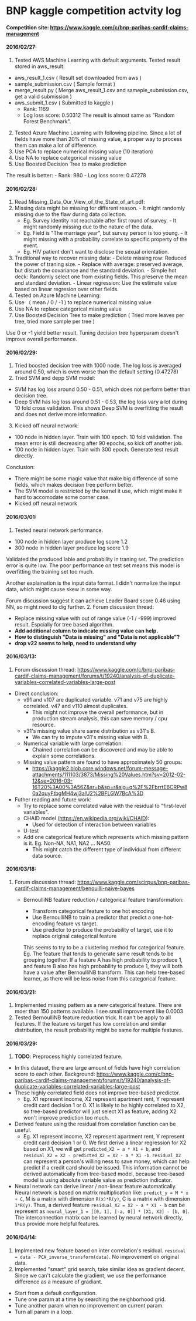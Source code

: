 # BNP kaggle competition actvity log

#### Competition site: https://www.kaggle.com/c/bnp-paribas-cardif-claims-management


#### 2016/02/27:
 1. Tested AWS Machine Learning with default arguments. Tested result stored in aws_result:
   - aws_result_1.csv ( Result set downloaded from aws )
   - sample_submission.csv ( Sample format )
   - merge_result.py ( Merge aws_result_1.csv and sameple_submission.csv, get a valid submission )
   - aws_submit_1.csv ( Submitted to kaggle )
     - Rank: 1169
     - Log loss score: 0.50312
   The result is almost same as "Random Forest Benchmark".
   
 2. Tested Azure Machine Learning with following pipeline. Since a lot of fields have more than 20% of missing value, a proper way to process them can make a lot of difference.
   1. Use PCA to replace numerical missing value (10 iteration)
   2. Use NA to replace categorical missing value
   3. Use Boosted Decision Tree to make prediction
   
   The result is better:
    - Rank: 980
    - Log loss score: 0.47278
   
#### 2016/02/28:
 1. Read Missing_Data_Our_View_of_the_State_of_art.pdf:
   1. Missing data might be missing for different reason. 
     - It might randomly missing due to the flaw during data collection. 
       - Eg. Survey identity not reachable after first round of survey. 
     - It might randomly missing due to the nature of the data. 
       - Eg. Field is "The marriage year", but survey person is too young.
     - It might missing with a probability correlate to specific property of the event. 
       - Eg. HIV patient don't want to disclose the sexual orientation. 
   2. Traditional way to recover missing data:
     - Delete missing row: Reduced the power of traning size.
     - Replace with average: preserved average, but disturb the covariance and the standard deviation. 
     - Simple hot deck: Randomly select one from existing fields. This preserve the mean and standard deviation.
     - Linear regression: Use the estimate value based on linear regresion over other fields.
 2. Tested on Azure Machine Learning:
   1. Use （ mean / 0 / -1 ) to replace numerical missing value
   2. Use NA to replace categorical missing value
   3. Use Boosted Decision Tree to make prediction ( Tried more leaves per tree, tried more sample per tree )
   
   Use 0 or -1 yield better result. Tuning decision tree hyperparam doesn't improve overall performance.

#### 2016/02/29:
 1. Tried boosted decision tree with 1000 node. The log loss is averaged around 0.50, which is even worse than the default setting (0.47278)
 2. Tried SVM and depp SVM model:
   - SVM has log loss around 0.50 - 0.51, which does not perform better than decision tree.
   - Deep SVM has log loss around 0.51 - 0.53, the log loss vary a lot during 10 fold cross validation. This shows Deep SVM is overfitting the result and does not derive more information.
 3. Kicked off neural network:
   - 100 node in hidden layer. Train with 100 epoch. 10 fold validation. The mean error is still decreasing after 90 epochs, so kick off another job.
   - 100 node in hidden layer. Train with 300 epoch. Generate test result directly.
 
 Conclusion:
  - There might be some magic value that make big difference of some fields, which makes decision tree perform better.
  - The SVM model is restricted by the kernel it use, which might make it hard to accomodate some corner case.
  - Kicked off neural network 

#### 2016/03/01:
 1. Tested neural network performance.
   - 100 node in hidden layer produce log score 1.2
   - 300 node in hidden layer produce log score 1.9
   
   Validated the produced lable and probability in traning set. The prediction error is quite low. The poor performance on test set means this model is overfitting the training set too much.

   Another explaination is the input data format. I didn't normalize the input data, which might cause skew in some way.
   
   Forum discussion suggest it can achieve Leader Board score 0.46 using NN, so might need to dig further.
 2. Forum discussion thread:
   - Replace missing value with out of range value (-1 / -999) improved result. Espcially for tree based algorithm.
   - **Add additional column to indicate missing value can help.**
   - **How to distinguish "Data is missing" and "Data is not applicable"?**
   - **drop v22 seems to help, need to understand why**
   
#### 2016/03/13:
 1. Forum discussion thread: https://www.kaggle.com/c/bnp-paribas-cardif-claims-management/forums/t/19240/analysis-of-duplicate-variables-correlated-variables-large-post
   - Direct conclusion:
     - v91 and v107 are duplicated variable. v71 and v75 are highly correlated. v47 and v110 almost duplicates.
       - This might not improve the overall performance, but in production stream analysis, this can save memory / cpu resource.
     - v31's missing value share same distribution as v31's B.
       - We can try to impute v31's missing value with B.
     - Numerical variable with large correlation:
       - Chained correlation can be discovered and may be able to explain some correlations.
     - Missing value pattern are found to have approximately 50 groups:
       - https://kaggle2.blob.core.windows.net/forum-message-attachments/111103/3873/Missing%20Values.htm?sv=2012-02-12&se=2016-03-16T20%3A00%3A56Z&sr=b&sp=r&sig=q%2F%2FbrrtE6CRPw80a2quyFtbgMH4wj3alU2%2BFLGW7BcA%3D
   - Futher reading and future work:
     - Try to replace some correlated value with the residual to "first-level variables".
     - CHAID model (https://en.wikipedia.org/wiki/CHAID):
       - Used for detection of interaction between variables
     - U-test
     - Add one categorical feature which represents which missing pattern is it. Eg. Non-NA, NA1, NA2 ... NA50.
       - This might catch the different type of individual from different data source.

#### 2016/03/18:
1. Forum discussion thread: https://www.kaggle.com/scirpus/bnp-paribas-cardif-claims-management/benouilli-naive-bayes
   - BernoulliNB feature reduction / categorical feature transformation:
     - Transform categorical feature to one hot encoding
     - Use BernoulliNB to train a predictor that predict a one-hot-encoding feature vs target.
     - Use predictor to produce the probability of target, use it to replace original categorical feature
     
     This seems to try to be a clustering method for categorical feature. Eg. The feature that tends to generate same result tends to be grouping together. If a feature A has high probability to produce 1, and feature B also has high probability to produce 1, they will both have a value after BernoulliNB transform. This can help tree-based learner, as there will be less noise from this categorical feature.

#### 2016/03/21:
1. Implemented missing pattern as a new categorical feature. There are moer than 150 patterns available. I see small improvement like 0.0003
2. Tested BernoulliNB feature reduction trick. It can't be apply to all features. If the feature vs target has low correlation and similar distribution, the result probability might be same for multiple features.

#### 2016/03/29:
1. **TODO**: Preprocess highly correlated feature.
  - In this dataset, there are large amount of fields have high correlation score to each other. Background: https://www.kaggle.com/c/bnp-paribas-cardif-claims-management/forums/t/19240/analysis-of-duplicate-variables-correlated-variables-large-post
  - These highly correlated field does not improve tree-based predictor. 
    - Eg. X1 represent income, X2 represent apartment rent, Y represent credit card decision 1 or 0. X1 is likely to be highly correlated to X2, so tree-based predictor will just select X1 as feature, adding X2 won't improve prediction too much. 
  - Derived feature using the residual from correlation function can be useful.
    - Eg. X1 represent income, X2 represent apartment rent, Y represent credit card decision 1 or 0. We first derive a linear regression for X2 based on X1, we will get ```predicted_X2 = a * X1 + b```, and ```residual_X2 = X2 - predicted_X2 = X2 - a * X1 -b```. ```residual_X2``` can represent a person's willing ness to save money, which can help predict if a credit card should be issued. This information cannot be derived automatically from tree-based model, because tree-based model is using absolute variable value as prediction indicator.
  - Neural network can derive linear / non-linear feature automatically. Neural network is based on matrix multiplication like: ```predict_y = M * x + C```, M is a matrix with dimension ```R(x)*R(y)```, C is a matrix with dimension ```1*R(y)```. Thus, a derived feature ```residual_X2 = X2 - a * X1 - b``` can be represent as ```neural_layer_1 = [[0, 1], [-a, 0]] * [X1, X2] - [b, 0]```. The interconnection matrix can be learned by neural network directly, thus provide more helpful features.

#### 2016/04/14:
1. Implmented new feature based on inter correlation's residual. ```residual = data - PCA_inverse_transform(data)```. No improvement on original data.
2. Implemented "smart" grid search, take similar idea as gradient decent. Since we can't calculate the gradient, we use the performance difference as a measure of gradiant.
 - Start from a default configuration.
 - Tune one param at a time by searching the neighborhood grid.
 - Tune another param when no improvement on current param.
 - Turn all param in a loop.
 
